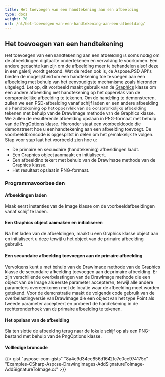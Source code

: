 ```yaml
---
title: Het toevoegen van een handtekening aan een afbeelding
type: docs
weight: 70
url: /nl/het-toevoegen-van-een-handtekening-aan-een-afbeelding/
---
```


## **Het toevoegen van een handtekening**

Het toevoegen van een handtekening aan een afbeelding is soms nodig om de afbeeldingen digitaal te ondertekenen en vervalsing te voorkomen. Een andere gedachte kan zijn om de afbeelding meer te behandelen alsof deze in een galerij wordt getoond. Wat de reden ook is, de Aspose.PSD API's bieden de mogelijkheid om een handtekening toe te voegen aan een afbeelding met behulp van het eenvoudigste mechanisme zoals hieronder uitgelegd. Let op, dit voorbeeld maakt gebruik van de [Graphics](https://reference.aspose.com/psd/net/aspose.psd/graphics) klasse om een andere afbeelding met handtekening op het oppervlak van de oorspronkelijke afbeelding te tekenen. Om de handeling te demonstreren, zullen we een PSD-afbeelding vanaf schijf laden en een andere afbeelding als handtekening op het oppervlak van de oorspronkelijke afbeelding tekenen met behulp van de DrawImage methode van de Graphics klasse. We zullen de resulterende afbeelding opslaan in PNG-formaat met behulp van de [PngOptions](https://reference.aspose.com/psd/net/aspose.psd/imageoptions/pngoptions) klasse. Hieronder staat een voorbeeldcode die demonstreert hoe u een handtekening aan een afbeelding toevoegt. De voorbeeldbroncode is opgesplitst in delen om het gemakkelijk te volgen. Stap voor stap laat het voorbeeld zien hoe u:

- De primaire en secundaire (handtekening) afbeeldingen laadt.
- Een Graphics object aanmaakt en initialiseert.
- Een afbeelding tekent met behulp van de DrawImage methode van de Graphics klasse.
- Het resultaat opslaat in PNG-formaat.

### **Programmavoorbeelden**

#### **Afbeeldingen laden**

Maak eerst instanties van de Image klasse om de voorbeeldafbeeldingen vanaf schijf te laden.

#### **Een Graphics object aanmaken en initialiseren**

Na het laden van de afbeeldingen, maakt u een Graphics klasse object aan en initialiseert u deze terwijl u het object van de primaire afbeelding gebruikt.

#### **Een secundaire afbeelding toevoegen aan de primaire afbeelding**

Vervolgens kunt u met behulp van de DrawImage methode van de Graphics klasse de secundaire afbeelding toevoegen aan de primaire afbeelding. Er zijn verschillende overbelastingen van de DrawImage methode die een object van de Image als eerste parameter accepteren, terwijl alle andere parameters overeenkomen met de locatie waar de afbeelding moet worden getekend. Voor de demonstratie maakt de volgende code gebruik van de overbelastingversie van DrawImage die een object van het type Point als tweede parameter accepteert en probeert de handtekening in de rechteronderhoek van de primaire afbeelding te tekenen.

#### **Het opslaan van de afbeelding**

Sla ten slotte de afbeelding terug naar de lokale schijf op als een PNG-bestand met behulp van de PngOptions klasse.

#### **Vollledige broncode**

{{< gist "aspose-com-gists" "8a4c9d34ce856d1642fc7c0ce974175c" "Examples-CSharp-Aspose-DrawingImages-AddSignatureToImage-AddSignatureToImage.cs" >}}
